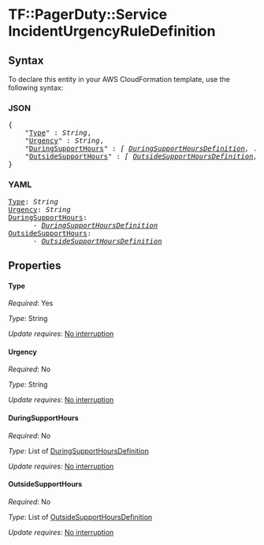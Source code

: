 # TF::PagerDuty::Service IncidentUrgencyRuleDefinition

## Syntax

To declare this entity in your AWS CloudFormation template, use the following syntax:

### JSON

<pre>
{
    "<a href="#type" title="Type">Type</a>" : <i>String</i>,
    "<a href="#urgency" title="Urgency">Urgency</a>" : <i>String</i>,
    "<a href="#duringsupporthours" title="DuringSupportHours">DuringSupportHours</a>" : <i>[ <a href="duringsupporthoursdefinition.md">DuringSupportHoursDefinition</a>, ... ]</i>,
    "<a href="#outsidesupporthours" title="OutsideSupportHours">OutsideSupportHours</a>" : <i>[ <a href="outsidesupporthoursdefinition.md">OutsideSupportHoursDefinition</a>, ... ]</i>
}
</pre>

### YAML

<pre>
<a href="#type" title="Type">Type</a>: <i>String</i>
<a href="#urgency" title="Urgency">Urgency</a>: <i>String</i>
<a href="#duringsupporthours" title="DuringSupportHours">DuringSupportHours</a>: <i>
      - <a href="duringsupporthoursdefinition.md">DuringSupportHoursDefinition</a></i>
<a href="#outsidesupporthours" title="OutsideSupportHours">OutsideSupportHours</a>: <i>
      - <a href="outsidesupporthoursdefinition.md">OutsideSupportHoursDefinition</a></i>
</pre>

## Properties

#### Type

_Required_: Yes

_Type_: String

_Update requires_: [No interruption](https://docs.aws.amazon.com/AWSCloudFormation/latest/UserGuide/using-cfn-updating-stacks-update-behaviors.html#update-no-interrupt)

#### Urgency

_Required_: No

_Type_: String

_Update requires_: [No interruption](https://docs.aws.amazon.com/AWSCloudFormation/latest/UserGuide/using-cfn-updating-stacks-update-behaviors.html#update-no-interrupt)

#### DuringSupportHours

_Required_: No

_Type_: List of <a href="duringsupporthoursdefinition.md">DuringSupportHoursDefinition</a>

_Update requires_: [No interruption](https://docs.aws.amazon.com/AWSCloudFormation/latest/UserGuide/using-cfn-updating-stacks-update-behaviors.html#update-no-interrupt)

#### OutsideSupportHours

_Required_: No

_Type_: List of <a href="outsidesupporthoursdefinition.md">OutsideSupportHoursDefinition</a>

_Update requires_: [No interruption](https://docs.aws.amazon.com/AWSCloudFormation/latest/UserGuide/using-cfn-updating-stacks-update-behaviors.html#update-no-interrupt)

